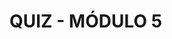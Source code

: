 # QUIZ - MÓDULO 5
<!--
1. É preciso fornecer acesso autorizado aos dados do Data Warehouse através de relatórios, visualizações e consultas para que os usuários possam obter insights.
    - [x] Verdadeiro
    - [ ] Falso

2. Devemos monitorar a performance do Data Warehouse e realizar manutenção regular para garantir que ele esteja funcionando corretamente e atendendo às necessidades dos usuários.
    - [x] Verdadeiro
    - [ ] Falso

3. A Governança de Dados é um ponto crítico nos Data Lakes.
    - [x] Verdadeiro
    - [ ] Falso

4. Data ________ são Data Warehouses departamentais, em geral com volume de dados menor.
    - [ ] Martes
    - [ ] Mirtes
    - [x] Marts
    - [ ] Miros

5. Não precisamos revisitar periodicamente o modelo de dados, pois nunca vai mudar.
    - [ ] Verdadeiro
    - [x] Falso

6. O Data ________ permite o armazenamento dos dados no seu formato bruto para posterior processamento e organização.
    - [ ] Warehouse
    - [x] Lake

7. Um Data Lakehouse é uma combinação de um Data Lake e um Data Warehouse, que combina a flexibilidade e escalabilidade de um Data Lake com a governança e performance de um Data Warehouse. 
    - [x] Verdadeiro
    - [ ] Falso

8. Os Data ________ permitem que você armazene e processe dados em sua forma bruta e não estruturada, o que pode ser útil se você precisar preservar os dados originais ou se quiser manter a flexibilidade na forma como processa e analisa os dados.
    - [x] Lakes
    - [ ] Warehouses

9. Data Mesh se preocupa principalmente com os dados em si, tendo DW, Data Lake e os pipelines como uma preocupação secundária.
    - [x] Verdadeiro
    - [ ] Falso

10. Data Mesh é uma abordagem para construir uma arquitetura de dados descentralizada, através de um design de autoatendimento orientado a domínio (área de negócio)
    - [x] Verdadeiro
    - [ ] Falso
